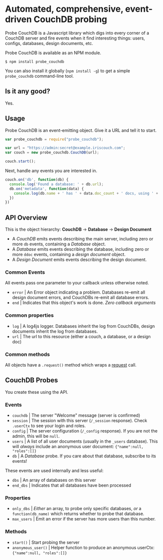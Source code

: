 # Automated, comprehensive, event-driven CouchDB probing

Probe CouchDB is a Javascript library which digs into every corner of a CouchDB server and fire events when it find interesting things: users, configs, databases, design documents, etc.

Probe CouchDB is available as an NPM module.

    $ npm install probe_couchdb

You can also install it globally (`npm install -g`) to get a simple `probe_couchdb` command-line tool.

## Is it any good?

Yes.

## Usage

Probe CouchDB is an event-emitting object. Give it a URL and tell it to start.

```javascript
var probe_couchdb = require("probe_couchdb");

var url = "https://admin:secret@example.iriscouch.com";
var couch = new probe_couchdb.CouchDB(url);

couch.start();
```

Next, handle any events you are interested in.

```javascript
couch.on('db', function(db) {
  console.log('Found a database: ' + db.url);
  db.on('metadata', function(data) {
    console.log(db.name + ' has ' + data.doc_count + ' docs, using ' + (data.disk_size/1024) + 'KB on disk');
  })
})
```

<a name="api"></a>
## API Overview

This is the object hierarchy: **CouchDB** &rarr; **Database** &rarr; **Design Document**

* A *CouchDB* emits events describing the main server, including zero or more `db` events, containing a *Database* object.
* A *Database* emits events describing the database, including zero or more `ddoc` events, containing a *design document* object.
* A *Design Document* emits events describing the design document.

### Common Events

All events pass one parameter to your callback unless otherwise noted.

* `error` | An Error object indicating a problem. Databases re-emit all design document errors, and CouchDBs re-emit all database errors.
* `end` | Indicates that this object's work is done. *Zero callback arguments*

### Common properties

* `log` | A log4js logger. Databases inherit the log from CouchDBs, design documents inherit the log from databases.
* `url` | The url to this resource (either a couch, a database, or a design doc)

### Common methods

All objects have a `.request()` method which wraps a [request](https://github.com/mikeal/request) call.

## CouchDB Probes

You create these using the API.

### Events

* `couchdb` | The server "Welcome" message (server is confirmed)
* `session` | The session with this server (`/_session` response). Check `.userCtx` to see your login and roles.
* `config` | The server configuration (`/_config` response). If you are not the admin, this will be `null`.
* `users` | A list of all user documents (usually in the `_users` database). This will *always* include an anonymous user document: `{"name":null, "roles":[]}`
* `db` | A *Database* probe. If you care about that database, subscribe to its events!

These events are used internally and less useful:

* `dbs` | An array of databases on this server
* `end_dbs` | Indicates that all databases have been processed

### Properties

* `only_dbs` | *Either* an array, to probe only specific databases, *or* a `function(db_name)` which returns whether to probe that database.
* `max_users` | Emit an error if the server has more users than this number.

### Methods

* `start()` | Start probing the server
* `anonymous_user()` | Helper function to produce an anonymous userCtx: `{"name":null, "roles":[]}`
